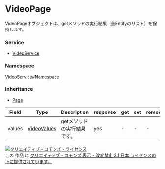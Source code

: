 

# VideoPage

VideoPageオブジェクトは、getメソッドの実行結果（全Entityのリスト）を保持します。

### Service

+ [VideoService](../../services/VideoService.md)

### Namespace

[VideoService#Namespace](../../services/VideoService.md#namespace)

### Inheritance

+ [Page](../Common/Page.md)

| Field | Type | Description | response | get | set | remove |
| ----- | ---- | ----------- | -------- | --------- | --------- | --------- |
| values | [VideoValues](./VideoValues.md) | getメソッドの実行結果です。 | yes | - | - | - | |

<a rel="license" href="http://creativecommons.org/licenses/by-nd/2.1/jp/"><img alt="クリエイティブ・コモンズ・ライセンス" style="border-width:0" src="https://i.creativecommons.org/l/by-nd/2.1/jp/88x31.png" /></a><br />この 作品 は <a rel="license" href="http://creativecommons.org/licenses/by-nd/2.1/jp/">クリエイティブ・コモンズ 表示 - 改変禁止 2.1 日本 ライセンスの下に提供されています。</a>
